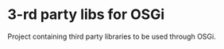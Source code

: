 3-rd party libs for OSGi
========================

Project containing third party libraries to be used through OSGi.